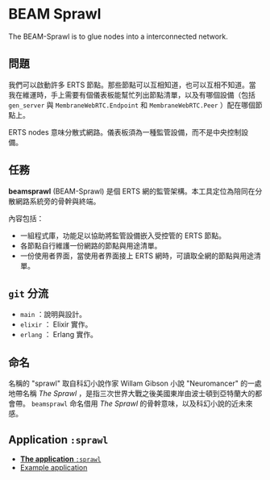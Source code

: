 # BEAM Sprawl
The BEAM-Sprawl is to glue nodes into a interconnected network.

## 問題
我們可以啟動許多 ERTS 節點。那些節點可以互相知道，也可以互相不知道。當我在維運時，手上需要有個儀表板能幫忙列出節點清單，以及有哪個設備（包括 `gen_server` 與 `MembraneWebRTC.Endpoint` 和 `MembraneWebRTC.Peer` ）配在哪個節點上。

ERTS nodes 意味分散式網路。儀表板須為一種監管設備，而不是中央控制設備。

## 任務
**beamsprawl** (BEAM-Sprawl) 是個 ERTS 網的監管架構。本工具定位為陪同在分散網路系統旁的骨幹與終端。

內容包括：

- 一組程式庫，功能足以協助將監管設備嵌入受控管的 ERTS 節點。
- 各節點自行維護一份網路的節點與用途清單。
- 一份使用者界面，當使用者界面接上 ERTS 網時，可讀取全網的節點與用途清單。

## `git` 分流
- `main` ：說明與設計。
- `elixir` ： Elixir 實作。
- `erlang` ： Erlang 實作。

## 命名
名稱的 "sprawl" 取自科幻小說作家 Willam Gibson 小說 "Neuromancer" 的一處地帶名稱 *The Sprawl* ，是指三次世界大戰之後美國東岸由波士頓到亞特蘭大的都會帶。 `beamsprawl` 命名借用 *The Sprawl* 的骨幹意味，以及科幻小說的近未來感。

## Application `:sprawl`

- [**The application** `:sprawl`](sprawl/)
- [Example application](example/)

